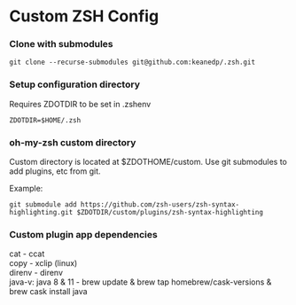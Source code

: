# Custom ZSH Config

### Clone with submodules

```
git clone --recurse-submodules git@github.com:keanedp/.zsh.git 
```

### Setup configuration directory

Requires ZDOTDIR to be set in .zshenv

```
ZDOTDIR=$HOME/.zsh
```

### oh-my-zsh custom directory

Custom directory is located at $ZDOTHOME/custom. Use git submodules to add plugins, etc from git.

Example:

```
git submodule add https://github.com/zsh-users/zsh-syntax-highlighting.git $ZDOTDIR/custom/plugins/zsh-syntax-highlighting
```

### Custom plugin app dependencies

cat - ccat  
copy - xclip (linux)  
direnv - direnv  
java-v: java 8 & 11 - brew update & brew tap homebrew/cask-versions & brew cask install java  
